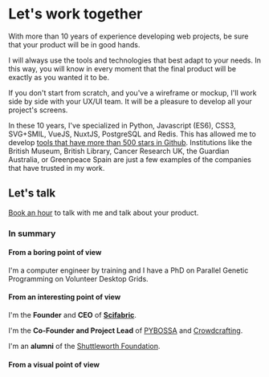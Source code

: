 # Let's work together
With more than 10 years of experience developing web projects, be sure that your product will be in good hands.

I will always use the tools and technologies that best adapt to your needs. In this way, you will know in every moment that the final product will be exactly as you wanted it to be.

If you don't start from scratch, and you've a wireframe or mockup, I'll work side by side with your UX/UI team. It will be a pleasure to develop all your project's screens.

In these 10 years, I've specialized in Python, Javascript (ES6), CSS3, SVG+SMIL, VueJS, NuxtJS, PostgreSQL and Redis. This has allowed me to develop [tools that have more than 500 stars in Github](https://github.com/teleyinex). Institutions like the British Museum, British Library, Cancer Research UK, the Guardian Australia, or Greenpeace Spain are just a few examples of the companies that have trusted in my work.


## Let's talk

[Book an hour](https://calendly.com/scifabric) to talk with me and talk about your product.

### In summary

#### From a boring point of view

I'm a computer engineer by training and I have a PhD on Parallel Genetic Programming on Volunteer Desktop Grids.

#### From an interesting point of view

I'm the **Founder** and **CEO** of [**Scifabric**](http://scifabric.com).

I'm the **Co-Founder and Project Lead** of [PYBOSSA](http://pybossa.com) and [Crowdcrafting](http://crowdcrafting.org).

I'm an **alumni** of the [Shuttleworth Foundation](http://www.shuttleworthfoundation.org/).

#### From a visual point of view
